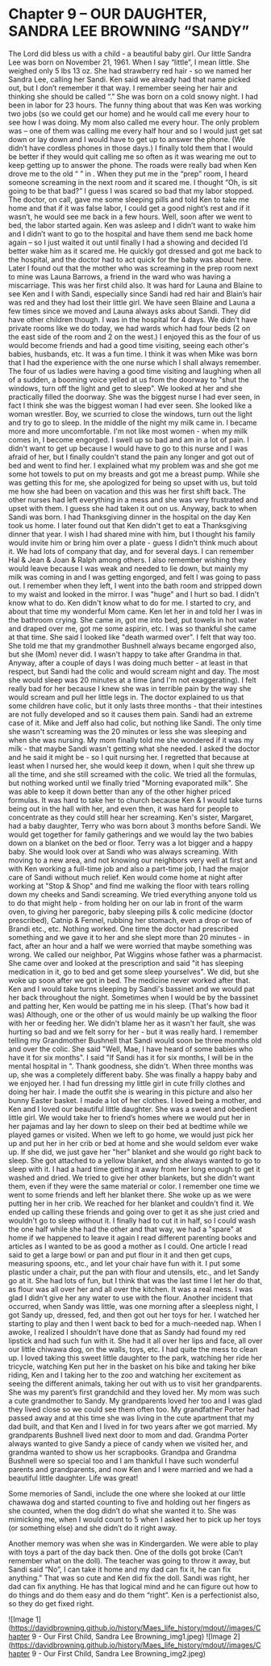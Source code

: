 # Chapter 9 – OUR DAUGHTER, SANDRA LEE BROWNING “SANDY”

The Lord did bless us with a child - a beautiful baby girl.  Our little Sandra Lee was born on November 21, 1961.  When I say “little”, I mean little.  She weighed only 5 lbs 13 oz.  She had strawberry red hair - so we named her Sandra Lee, calling her Sandi.  Ken said we already had that name picked out, but I don’t remember it that way.  I remember seeing her hair and thinking she should be called “.”
She was born on a cold snowy night.  I had been in labor for 23 hours.  The funny thing about that was Ken was working two jobs (so we could get our home) and he would call me every hour to see how I was doing.  My mom also called me every hour.  The only problem was – one of them was calling me every half hour and so I would just get sat down or lay down and I would have to get up to answer the phone.  (We didn’t have cordless phones in those days.)  I finally told them that I would be better if they would quit calling me so often as it was wearing me out to keep getting up to answer the phone.
The roads were really bad when Ken drove me to the old “ ” in .  When they put me in the “prep” room, I heard someone screaming in the next room and it scared me.  I thought “Oh, is sit going to be that bad?”  I guess I was scared so bad that my labor stopped.  The doctor, on call, gave me some sleeping pills and told Ken to take me home and that if it was false labor, I could get a good night’s rest and if it wasn’t, he would see me back in a few hours.  Well, soon after we went to bed, the labor started again.  Ken was asleep and I didn’t want to wake him and I didn’t want to go to the hospital and have them send me back home again – so I just waited it out until finally I had a showing and decided I’d better wake him as it scared me.  He quickly got dressed and got me back to the hospital, and the doctor had to act quick for the baby was about here.
Later I found out that the mother who was screaming in the prep room next to mine was Launa Barrows, a friend in the ward who was having a miscarriage.  This was her first child also.  It was hard for Launa and Blaine to see Ken and I with Sandi, especially since Sandi had red hair and Blain’s hair was red and they had lost their little girl.  We have seen Blaine and Launa a few times since we moved and Launa always asks about Sandi.  They did have other children though.
I was in the hospital for 4 days.  We didn't have private rooms like we do today, we had wards which had four beds (2 on the east side of the room and 2 on the west.)  I enjoyed this as the four of us would become friends and had a good time visiting, seeing each other's babies, husbands, etc.  It was a fun time.  I think it was when Mike was born that I had the experience with the one nurse which I shall always remember.  The four of us ladies were having a good time visiting and laughing when all of a sudden, a booming voice yelled at us from the doorway to "shut the windows, turn off the light and get to sleep".  We looked at her and she practically filled the doorway.  She was the biggest nurse I had ever seen, in fact I think she was the biggest woman I had ever seen.  She looked like a woman wrestler.  Boy, we scurried to close the windows, turn out the light and try to go to sleep.  In the middle of the night my milk came in.  I became more and more uncomfortable.  I'm not like most women - when my milk comes in, I become engorged.  I swell up so bad and am in a lot of pain.  I didn't want to get up because I would have to go to this nurse and I was afraid of her, but I finally couldn't stand the pain any longer and got out of bed and went to find her.  I explained what my problem was and she got me some hot towels to put on my breasts and got me a breast pump.  While she was getting this for me, she apologized for being so upset with us, but told me how she had been on vacation and this was her first shift back.  The other nurses had left everything in a mess and she was very frustrated and upset with them.  I guess she had taken it out on us.
Anyway, back to when Sandi was born.  I had Thanksgiving dinner in the hospital on the day Ken took us home.  I later found out that Ken didn't get to eat a Thanksgiving dinner that year.  I wish I had shared mine with him, but I thought his family would invite him or bring him over a plate - guess I didn't think much about it.  We had lots of company that day, and for several days. I can remember Hal & Jean & Joan & Ralph among others. I also remember wishing they would leave because I was weak and needed to lie down, but mainly my milk was coming in and I was getting engorged, and felt I was going to pass out.  I remember when they left, I went into the bath room and stripped down to my waist and looked in the mirror.  I was "huge" and I hurt so bad.  I didn't know what to do.  Ken didn't know what to do for me.  I started to cry, and about that time my wonderful Mom came.  Ken let her in and told her I was in the bathroom crying.  She came in, got me into bed, put towels in hot water and draped over me, got me some aspirin, etc.  I was so thankful she came at that time.  She said I looked like "death warmed over".  I felt that way too.  She told me that my grandmother Bushnell always became engorged also, but she (Mom) never did.  I wasn't happy to take after Grandma in that. Anyway, after a couple of days I was doing much better - at least in that respect, but Sandi had the colic and would scream night and day.  The most she would sleep was 20 minutes at a time (and I'm not exaggerating).  I felt really bad for her because I knew she was in terrible pain by the way she would scream and pull her little legs in.  The doctor explained to us that some children have colic, but it only lasts three months - that their intestines are not fully developed and so it causes them pain.  Sandi had an extreme case of it.  Mike and Jeff also had colic, but nothing like Sandi.  The only time she wasn't screaming was the 20 minutes or less she was sleeping and when she was nursing.  My mom finally told me she wondered if it was my milk - that maybe Sandi wasn't getting what she needed.  I asked the doctor and he said it might be - so I quit nursing her.  I regretted that because at least when I nursed her, she would keep it down, when I quit she threw up all the time, and she still screamed with the colic.  We tried all the formulas, but nothing worked until we finally tried "Morning evaporated milk".  She was able to keep it down better than any of the other higher priced formulas.  It was hard to take her to church because Ken & I would take turns being out in the hall with her, and even then, it was hard for people to concentrate as they could still hear her screaming.  Ken's sister, Margaret, had a baby daughter, Terry who was born about 3 months before Sandi.  We would get together for family gatherings and we would lay the two babies down on a blanket on the bed or floor.  Terry was a lot bigger and a happy baby.  She would look over at Sandi who was always screaming.
With moving to a new area, and not knowing our neighbors very well at first and with Ken working a full-time job and also a part-time job, I had the major care of Sandi without much relief.  Ken would come home at night after working at "Stop & Shop" and find me walking the floor with tears rolling down my cheeks and Sandi screaming.  We tried everything anyone told us to do that might help - from holding her on our lab in front of the warm oven, to giving her paregoric, baby sleeping pills & colic medicine (doctor prescribed), Catnip & Fennel, rubbing her stomach, even a drop or two of Brandi etc., etc.  Nothing worked.
One time the doctor had prescribed something and we gave it to her and she slept more than 20 minutes - in fact, after an hour and a half we were worried that maybe something was wrong.  We called our neighbor, Pat Wiggins whose father was a pharmacist.  She came over and looked at the prescription and said "it has sleeping medication in it, go to bed and get some sleep yourselves".  We did, but she woke up soon after we got in bed.  The medicine never worked after that.
Ken and I would take turns sleeping by Sandi's bassinet and we would pat her back throughout the night.  Sometimes when I would be by the bassinet and patting her, Ken would be patting me in his sleep. (That's how bad it was) Although, one or the other of us would mainly be up walking the floor with her or feeding her.  We didn't blame her as it wasn't her fault, she was hurting so bad and we felt sorry for her - but it was really hard.  I remember telling my Grandmother Bushnell that Sandi would soon be three months old and over the colic.  She said "Well, Mae, I have heard of some babies who have it for six months".  I said "If Sandi has it for six months, I will be in the mental hospital in ".  Thank goodness, she didn't.  When three months was up, she was a completely different baby.  She was finally a happy baby and we enjoyed her.
I had fun dressing my little girl in cute frilly clothes and doing her hair.  I made the outfit she is wearing in this picture and also her bunny Easter basket.  I made a lot of her clothes.  I loved being a mother, and Ken and I loved our beautiful little daughter.  She was a sweet and obedient little girl.  We would take her to friend’s homes where we would put her in her pajamas and lay her down to sleep on their bed at bedtime while we played games or visited.  When we left to go home, we would just pick her up and put her in her crib or bed at home and she would seldom ever wake up.  If she did, we just gave her "her" blanket and she would go right back to sleep.  She got attached to a yellow blanket, and she always wanted to go to sleep with it.  I had a hard time getting it away from her long enough to get it washed and dried.  We tried to give her other blankets, but she didn't want them, even if they were the same material or color. I remember one time we went to some friends and left her blanket there.  She woke up as we were putting her in her crib.  We reached for her blanket and couldn't find it.  We ended up calling these friends and going over to get it as she just cried and wouldn't go to sleep without it.  I finally had to cut it in half, so I could wash the one half while she had the other and that way, we had a "spare" at home if we happened to leave it again
I read different parenting books and articles as I wanted to be as good a mother as I could.  One article I read said to get a large bowl or pan and put flour in it and then get cups, measuring spoons, etc., and let your chair have fun with it.  I put some plastic under a chair, put the pan with flour and utensils, etc., and let Sandy go at it.  She had lots of fun, but I think that was the last time I let her do that, as flour was all over her and all over the kitchen.  It was a real mess.  I was glad I didn’t give her any water to use with the flour.
Another incident that occurred, when Sandy was little, was one morning after a sleepless night, I got Sandy up, dressed, fed, and then got out her toys for her.  I watched her starting to play and then I went back to bed for a much-needed nap.  When I awoke, I realized I shouldn’t have done that as Sandy had found my red lipstick and had such fun with it.  She had it all over her lips and face, all over our little chiwawa dog, on the walls, toys, etc.  I had quite the mess to clean up.
I loved taking this sweet little daughter to the park, watching her ride her tricycle, watching Ken put her in the basket on his bike and taking her bike riding, Ken and I taking her to the zoo and watching her excitement as seeing the different animals, taking her out with us to visit her grandparents.  She was my parent’s first grandchild and they loved her.  My mom was such a cute grandmother to Sandy.  My grandparents loved her too and I was glad they lived close so we could see them often too.  My grandfather Porter had passed away and at this time she was living in the cute apartment that my dad built, and that Ken and I lived in for two years after we got married.  My grandparents Bushnell lived next door to mom and dad.  Grandma Porter always wanted to give Sandy a piece of candy when we visited her, and grandma wanted to show us her scrapbooks.  Grandpa and Grandma Bushnell were so special too and I am thankful I have such wonderful parents and grandparents, and now Ken and I were married and we had a beautiful little daughter.  Life was great!

Some memories of Sandi, include the one where she looked at our little chawawa dog and started counting to five and holding out her fingers as she counted, when the dog didn’t do what she wanted it to.  She was mimicking me, when I would count to 5 when I asked her to pick up her toys (or something else) and she didn’t do it right away.

Another memory was when she was in Kindergarden.  We were able to play with toys a part of the day back then.  One of the dolls got broke (Can’t remember what on the doll).  The teacher was going to throw it away, but Sandi said “No”, I can take it home and my dad can fix it, he can fix anything.”  That was so cute and Ken did fix the doll.  Sandi was right, her dad can fix anything.  He has that logical mind and he can figure out how to do things and do them easy and do them “right”.  Ken is a perfectionist also, so they do get fixed right.



![Image 1](https://davidbrowning.github.io/history/Maes_life_history/mdout//images/Chapter 9 - Our First Child, Sandra Lee Browning_img1.jpeg)
![Image 2](https://davidbrowning.github.io/history/Maes_life_history/mdout//images/Chapter 9 - Our First Child, Sandra Lee Browning_img2.jpeg)